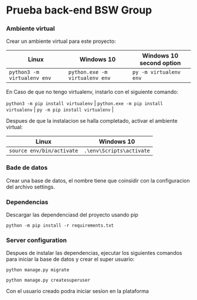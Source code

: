# Prueba back-end BSW Group

### Ambiente virtual

Crear un ambiente virtual para este proyecto:

| Linux                       | Windows 10                     | Windows 10 second option |
| --------------------------- | ------------------------------ | ------------------------ |
| `python3 -m virtualenv env` | `python.exe -m virtualenv env` | `py -m virtualenv env`   |

En Caso de que no tengo virtualenv, instarlo con el siguiente comando:

`python3 -m pip install virtualenv` | `python.exe -m pip install virtualenv` | `py -m pip install virtualenv` |

Despues de que la instalacion se halla completado, activar el ambiente virtual:

| Linux                     | Windows 10               |
| ------------------------- | ------------------------ |
| `source env/bin/activate` | `.\env\Scripts\activate` |


### Bade de datos

Crear una base de datos, el nombre tiene que coinsidir con la configuracion del archivo settings.

### Dependencias

Descargar las dependenciasd del proyecto usando pip

`python -m pip install -r requirements.txt`

### Server configuration

Despues de instalar las dependencias, ejecutar los siguientes comandos para iniciar la base de datos y crear el super usuario:

`python manage.py migrate`

`python manage.py createsuperuser`

Con el usuario creado podra iniciar sesion en la plataforma